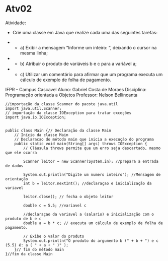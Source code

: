 # Atv02

Atividade:

* Crie uma classe em Java que realize cada uma das seguintes tarefas:

* * a) Exibir a mensagem “Informe um inteiro: “, deixando o cursor na mesma linha;
* * b) Atribuir o produto de variáveis b e c para a variável a;
* * c) Utilizar um comentário para afirmar que um programa executa um cálculo de exemplo de folha de pagamento.

IFPR - Campus Cascavel 
Aluno: Gabriel Costa de Moraes
Disciplina: Programação orientada a Objetos Professor: Nelson Bellincanta

```
//importação da classe Scanner do pacote java.util
import java.util.Scanner; 
// importação da classe IOException para tratar exceções
import java.io.IOException;


public class Main {// Declaração da classe Main
    // Início da classe Main 
    // Declaracao do método main que inicia a execução do programa  
	public static void main(String[] args) throws IOException {
		// Cláusula throws permite que um erro seja descartado, mesmo que ele ocorra
		
        Scanner leitor = new Scanner(System.in); //prepara a entrada de dados
        
        System.out.println("Digite um numero inteiro"); //Mensagem de orientação
        int b = leitor.nextInt(); //declaraçao e inicialização da variavel
        
        leitor.close(); // fecha o objeto leitor
        
        double c = 5.5; //variavel c
        
        //declaraçao da variavel a (salario) e inicialização com o produto de b e c
        double a = b * c; // executa um cálculo de exemplo de folha de pagamento.
        
        // Exibe o valor do produto
        System.out.println("O produto do argumento b (" + b + ") e c (5.5) é: a ( " + a + " )" );
	}// fim do método main
}//fim da classe Main
```

